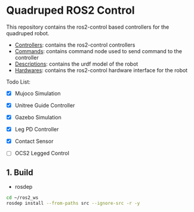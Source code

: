 # Quadruped ROS2 Control

This repository contains the ros2-control based controllers for the quadruped robot. 
* [Controllers](controllers): contains the ros2-control controllers 
* [Commands](commands): contains command node used to send command to the controller
* [Descriptions](descriptions): contains the urdf model of the robot
* [Hardwares](hardwares): contains the ros2-control hardware interface for the robot

Todo List:
- [x] Mujoco Simulation
- [x] Unitree Guide Controller
- [x] Gazebo Simulation
- [x] Leg PD Controller
- [x] Contact Sensor
- [ ] OCS2 Legged Control


## 1. Build
* rosdep
```bash
cd ~/ros2_ws
rosdep install --from-paths src --ignore-src -r -y
```